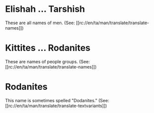 # Elishah ... Tarshish

These are all names of men. (See: [[rc://en/ta/man/translate/translate-names]])

# Kittites ... Rodanites

These are names of people groups. (See: [[rc://en/ta/man/translate/translate-names]])

# Rodanites

This name is sometimes spelled "Dodanites." (See: [[rc://en/ta/man/translate/translate-textvariants]])

